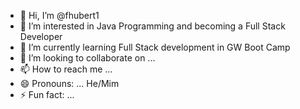 - 👋 Hi, I’m @fhubert1
- 👀 I’m interested in Java Programming and becoming a Full Stack Developer
- 🌱 I’m currently learning Full Stack development in GW Boot Camp
- 💞️ I’m looking to collaborate on ...
- 📫 How to reach me ...
- 😄 Pronouns: ... He/Mim
- ⚡ Fun fact: ...

<!---
fhubert1/fhubert1 is a ✨ special ✨ repository because its `README.md` (this file) appears on your GitHub profile.
You can click the Preview link to take a look at your changes.
--->
